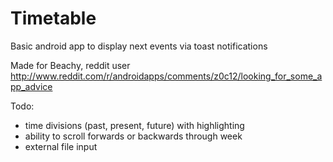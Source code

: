 Timetable
=========

Basic android app to display next events via toast notifications

Made for Beachy, reddit user
http://www.reddit.com/r/androidapps/comments/z0c12/looking_for_some_app_advice


Todo:

- time divisions (past, present, future) with highlighting
- ability to scroll forwards or backwards through week
- external file input
